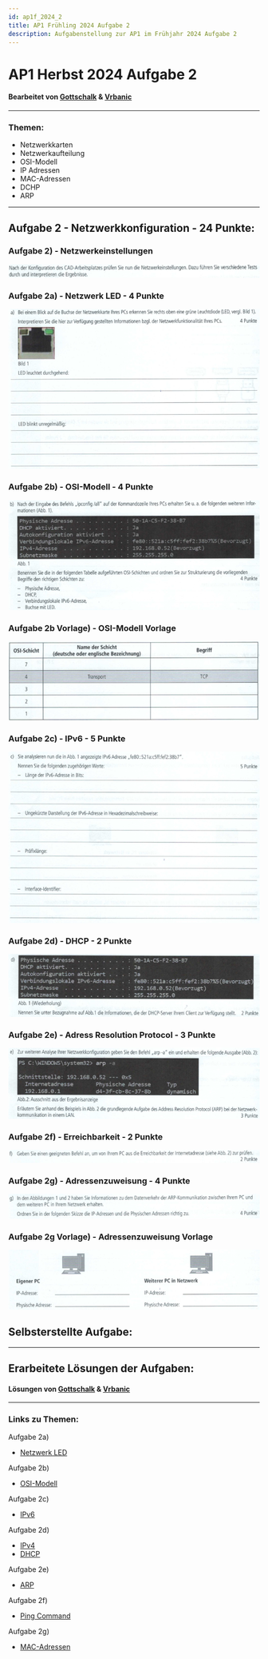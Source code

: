 ```yaml
---
id: ap1f_2024_2
title: AP1 Frühling 2024 Aufgabe 2
description: Aufgabenstellung zur AP1 im Frühjahr 2024 Aufgabe 2
---
```


# AP1 Herbst 2024 Aufgabe 2
#### Bearbeitet von [Gottschalk](<../../../user/Auszubildende Holldack/gottschalk.md>) & [Vrbanic](<../../../user/Auszubildende Michel/vrbanic.md>)

----

### Themen:
* Netzwerkkarten
* Netzwerkaufteilung
* OSI-Modell
* IP Adressen
* MAC-Adressen
* DCHP
* ARP

----

## Aufgabe 2 - Netzwerkkonfiguration - 24 Punkte:
### Aufgabe 2) - Netzwerkeinstellungen
![Aufgabe 2 Situation](/img/AP1/2024/ap1f_2024/AP1_2024_Fruehjahr_Aufgabe2_Situation.png)
### Aufgabe 2a) - Netzwerk LED - 4 Punkte
![Aufgabe 2a](/img/AP1/2024/ap1f_2024/AP1_2024_Fruehjahr_Aufgabe2a.png)
### Aufgabe 2b) - OSI-Modell - 4 Punkte
![Aufgabe 2b](/img/AP1/2024/ap1f_2024/AP1_2024_Fruehjahr_Aufgabe2b.png)
### Aufgabe 2b Vorlage) - OSI-Modell Vorlage
![Aufgabe 2b Vorlage](/img/AP1/2024/ap1f_2024/AP1_2024_Fruehjahr_Aufgabe2b_Vorgabe.png)
### Aufgabe 2c) - IPv6 - 5 Punkte
![Aufgabe 2c](/img/AP1/2024/ap1f_2024/AP1_2024_Fruehjahr_Aufgabe2c.png)
### Aufgabe 2d) - DHCP - 2 Punkte
![Aufgabe 2d](/img/AP1/2024/ap1f_2024/AP1_2024_Fruehjahr_Aufgabe2d.png)
### Aufgabe 2e) - Adress Resolution Protocol - 3 Punkte
![Aufgabe 2e](/img/AP1/2024/ap1f_2024/AP1_2024_Fruehjahr_Aufgabe2e.png)
### Aufgabe 2f) - Erreichbarkeit - 2 Punkte
![Aufgabe 2f](/img/AP1/2024/ap1f_2024/AP1_2024_Fruehjahr_Aufgabe2f.png)
### Aufgabe 2g) - Adressenzuweisung - 4 Punkte
![Aufgabe 2g](/img/AP1/2024/ap1f_2024/AP1_2024_Fruehjahr_Aufgabe2g.png)
### Aufgabe 2g Vorlage) - Adressenzuweisung Vorlage
![Aufgabe 2g Vorlage](/img/AP1/2024/ap1f_2024/AP1_2024_Fruehjahr_Aufgabe2g_Vorgabe.png)

## Selbsterstellte Aufgabe:

----

## Erarbeitete Lösungen der Aufgaben:
#### Lösungen von [Gottschalk](../ap1f_2024/solution/ap1f_2024_a2_solution_gottschalk.md) & [Vrbanic](../ap1f_2024/solution/ap1f_2024_a2_solution_vrbanic.md)

----

### Links zu Themen:
Aufgabe 2a)
* [Netzwerk LED](https://www.dell.com/support/manuals/de-de/latitude-15-5580-laptop/late5580_om_pub/lan-status-led?guid=guid-8766d478-e493-473e-925b-ecdad59d42da&lang=de-de#:~:text=Der%20LAN%2DController%20unterst%C3%BCtzt%20zwei,Karte%20Daten%20empf%C3%A4ngt%20oder%20%C3%BCbertr%C3%A4gt.)

Aufgabe 2b)
* [OSI-Modell](https://de.wikipedia.org/wiki/OSI-Modell)

Aufgabe 2c)
* [IPv6](https://de.wikipedia.org/wiki/IPv6)

Aufgabe 2d)
* [IPv4](https://de.wikipedia.org/wiki/IPv4)
* [DHCP](https://de.wikipedia.org/wiki/Dynamic_Host_Configuration_Protocol)

Aufgabe 2e)
* [ARP](https://de.wikipedia.org/wiki/Address_Resolution_Protocol)

Aufgabe 2f)
* [Ping Command](https://www.paessler.com/it-explained/ping)

Aufgabe 2g)
* [MAC-Adressen](https://de.wikipedia.org/wiki/MAC-Adresse)
